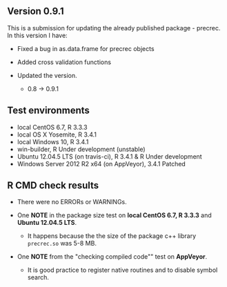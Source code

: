 ## Version 0.9.1
This is a submission for updating the already published package - precrec.
In this version I have:

* Fixed a bug in as.data.frame for precrec objects

* Added cross validation functions

* Updated the version.
    * 0.8 -> 0.9.1
    
## Test environments
* local CentOS 6.7, R 3.3.3
* local OS X Yosemite, R 3.4.1
* local Windows 10, R 3.4.1
* win-builder, R Under development (unstable)
* Ubuntu 12.04.5 LTS (on travis-ci), R 3.4.1 & R Under development 
* Windows Server 2012 R2 x64 (on AppVeyor), 3.4.1 Patched

## R CMD check results
* There were no ERRORs or WARNINGs.

* One **NOTE** in the package size test on **local CentOS 6.7, R 3.3.3** and **Ubuntu 12.04.5 LTS**.
  
    * It happens because the the size of the package c++ library `precrec.so` was 5-8 MB.     

* One **NOTE** from the "checking compiled code"" test on **AppVeyor**.

    * It is good practice to register native routines and to disable symbol search.
